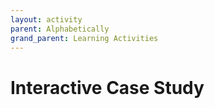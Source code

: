 ```yaml
---
layout: activity
parent: Alphabetically
grand_parent: Learning Activities
---
```

# Interactive Case Study
